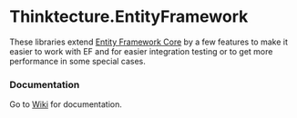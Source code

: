 # Thinktecture.EntityFramework
These libraries extend [Entity Framework Core](https://docs.microsoft.com/en-us/ef/core/) by a few features to make it easier to work with EF and for easier integration testing or to get more performance in some special cases.

### Documentation
Go to [Wiki](https://dev.azure.com/pawelgerr/Thinktecture.EntityFrameworkCore/_wiki/wikis) for documentation.
